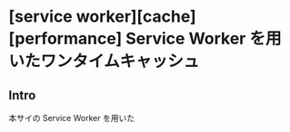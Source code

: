 # [service worker][cache][performance] Service Worker を用いたワンタイムキャッシュ

## Intro

本サイの  Service Worker を用いた
